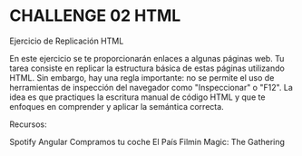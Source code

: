 # CHALLENGE 02 HTML

Ejercicio de Replicación HTML

En este ejercicio se te proporcionarán enlaces a algunas páginas web. Tu tarea consiste en replicar la estructura básica de estas páginas utilizando HTML. Sin embargo, hay una regla importante: no se permite el uso de herramientas de inspección del navegador como "Inspeccionar" o "F12". La idea es que practiques la escritura manual de código HTML y que te enfoques en comprender y aplicar la semántica correcta.

Recursos:

Spotify
Angular
Compramos tu coche
El País
Filmin
Magic: The Gathering
